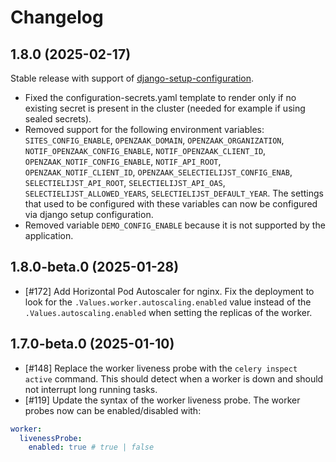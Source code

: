 # Changelog

## 1.8.0 (2025-02-17)

Stable release with support of [django-setup-configuration](https://github.com/maykinmedia/django-setup-configuration). 

- Fixed the configuration-secrets.yaml template to render only if no existing secret is present in the cluster (needed for example if using sealed secrets).
- Removed support for the following environment variables: `SITES_CONFIG_ENABLE`, `OPENZAAK_DOMAIN`, `OPENZAAK_ORGANIZATION`, `NOTIF_OPENZAAK_CONFIG_ENABLE`, `NOTIF_OPENZAAK_CLIENT_ID`, `OPENZAAK_NOTIF_CONFIG_ENABLE`, `NOTIF_API_ROOT`, `OPENZAAK_NOTIF_CLIENT_ID`, `OPENZAAK_SELECTIELIJST_CONFIG_ENAB`, `SELECTIELIJST_API_ROOT`, `SELECTIELIJST_API_OAS`, `SELECTIELIJST_ALLOWED_YEARS`, `SELECTIELIJST_DEFAULT_YEAR`. The settings that used to be configured with these variables can now be configured via django setup configuration.
- Removed variable `DEMO_CONFIG_ENABLE` because it is not supported by the application.

## 1.8.0-beta.0 (2025-01-28)

- [#172] Add Horizontal Pod Autoscaler for nginx. Fix the deployment to look for the `.Values.worker.autoscaling.enabled` value instead of the `.Values.autoscaling.enabled` when setting the replicas of the worker.


## 1.7.0-beta.0 (2025-01-10)

- [#148] Replace the worker liveness probe with the `celery inspect active` command. This should detect when a worker is down and should not interrupt long running tasks.
- [#119] Update the syntax of the worker liveness probe. The worker probes now can be enabled/disabled with:

```yaml
worker:
  livenessProbe:
    enabled: true # true | false
```